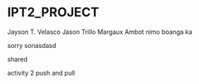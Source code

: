 # IPT2_PROJECT


Jayson T. Velasco
Jason Trillo
Margaux
Ambot nimo boanga ka


sorry sonasdasd

shared 


activity 2 push and pull